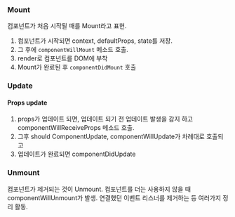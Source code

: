 ### Mount

컴포넌트가 처음 시작될 때를 Mount라고 표현.

1. 컴포넌트가 시작되면 context, defaultProps, state를 저장.
2. 그 후에 `componentWillMount` 메소드 호출.
3. render로 컴포넌트를 DOM에 부착
4. Mount가 완료된 후 `componentDidMount` 호출

### Update

#### Props update

1. props가 업데이트 되면, 업데이트 되기 전 업데이트 발생을 감지 하고 componentWillReceiveProps 메소드 호출.
2. 그후 should ComponentUpdate, componentWillUpdate가 차례대로 호출되고
3. 업데이트가 완료되면 componentDidUpdate

### Unmount

컴포넌트가 제거되는 것이 Unmount.
컴포넌트를 더는 사용하지 않을 때 componentWillUnmount가 발생.
연결했던 이벤트 리스너를 제거하는 등 여러가지 정리 활동.

